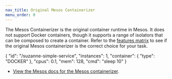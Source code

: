 ```yaml
---
nav_title: Original Mesos Containerizer
menu_order: 0
---
```


The Mesos Containerizer is the original container runtime in Mesos. It does not support Docker containers, though it supports a range of isolators that can be composed to create a container. <!-- what's an isolator?? --> Refer to the [features matrix](/docs/1.8/usage/containerizers/index.md) to see if the original Mesos containerizer is the correct choice for your task.

<!-- Mesos containerizer: does not support images. Should this not be type MESOS? Therefore not a runtime? Does the mesos containerizer just package up your command into a Docker container? -->

{
  "id": "/suzanne-simple-service",
  "instances": 1,
  "container": {
    "type": "DOCKER"
  },
  "cpus": 0.1,
  "mem": 128,
  "cmd": "sleep 10"
}

- [View the Mesos docs for the Mesos containerizer](http://mesos.apache.org/documentation/latest/mesos-containerizer/).
